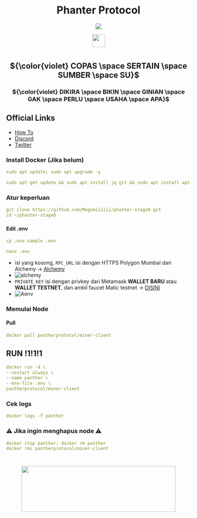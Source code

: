 <div align="center">
 
# Phanter Protocol

</div>

<div align="center">

[![](https://img.shields.io/static/v1?label=Sponsor&message=%E2%9D%A4&logo=GitHub&color=%23fe8e86)](https://github.com/sponsors/Megumiiiiii)

 <img align="top" src="https://komarev.com/ghpvc/?username=Megumiiiiii&color=ff69b4&style=plastic&label=Visitors" height='35'/>

</div>

#

<div align="center">
  
## ${\color{violet} COPAS \space SERTAIN \space SUMBER \space SU}$

### ${\color{violet} DIKIRA \space BIKIN \space GINIAN \space GAK \space PERLU \space USAHA \space APA}$ 

</div>

## Official Links
- [How To](https://blog.pantherprotocol.io/testnet-stage0-live/#how-to-test)
- [Discord](https://discord.gg/x3evTkDbch)
- [Twitter](https://twitter.com/zkpanther)


### Install Docker (Jika belum)

```yml
sudo apt update; sudo apt upgrade -y
```

```yml
sudo apt-get update && sudo apt install jq git && sudo apt install apt-transport-https ca-certificates curl software-properties-common -y && curl -fsSL https://download.docker.com/linux/ubuntu/gpg | sudo apt-key add - && sudo add-apt-repository "deb [arch=amd64] https://download.docker.com/linux/ubuntu focal stable" && sudo apt-get install docker-ce docker-ce-cli containerd.io docker-compose-plugin && sudo apt-get install docker-compose-plugin
```

### Atur keperluan

```yml
git clone https://github.com/Megumiiiiii/phanter-stage0.git
cd ~/phanter-stage0
```

#### Edit .env

```yml
cp .env.sample .env
```


```yml
nano .env
```

- isi yang kosong, `RPC_URL` isi dengan HTTPS Polygon Mumbai dari Alchemy -> [Alchemy](https://dashboard.alchemy.com/)
- ![alchemy](https://github.com/Megumiiiiii/phanter-stage0/assets/98658943/87f66461-5f75-45b0-b6d9-c5eed4914829)
- `PRIVATE_KEY` isi dengan privkey dari Metamask **WALLET BARU** atau **WALLET TESTNET**, dan ambil faucet Matic testnet -> [DISINI](https://mumbaifaucet.com/)
- ![Aenv](https://github.com/Megumiiiiii/phanter-stage0/assets/98658943/d7efb5d3-2e3b-467e-a986-3b46ddc4a888)

### Memulai Node

#### Pull

```yml
docker pull pantherprotocol/miner-client
```

## RUN !1!1!1

```yml
docker run -d \
--restart always \
--name panther \
--env-file .env \
pantherprotocol/miner-client
```

### Cek logs

```yml
docker logs -f panther
```

### ⚠️ Jika ingin menghapus node ⚠️

```yml
docker stop panther; docker rm panther
docker rmi pantherprotocol/miner-client
```

#

<div id="header" align="center">
  <img src="https://media.giphy.com/media/v1.Y2lkPTc5MGI3NjExMzNmZTIxZmE3ZmY3MzRiMDcwNDJhYTQ5ZmNlY2YxMWE1OWIyYmVkNSZlcD12MV9pbnRlcm5hbF9naWZzX2dpZklkJmN0PWc/mVBlqOD4ra9jQiI3cC/giphy.gif" height="125" width="420"/>
</div>

#
